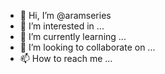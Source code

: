 - 👋 Hi, I’m @aramseries
- 👀 I’m interested in ...
- 🌱 I’m currently learning ...
- 💞️ I’m looking to collaborate on ...
- 📫 How to reach me ...

<!---
aramseries/aramseries is a ✨ special ✨ repository because its `README.md` (this file) appears on your GitHub profile.
You can click the Preview link to take a look at your changes.
--->
